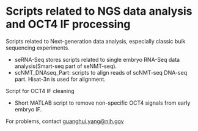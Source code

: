 # Scripts related to NGS data analysis and OCT4 IF processing
Scripts related to Next-generation data analysis, especially classic bulk sequencing experiments.

* seRNA-Seq stores scripts related to single embryo RNA-Seq data analysis(Smart-seq part of seNMT-seq).
* scNMT_DNAseq_Part: scripts to align reads of scNMT-seq DNA-seq part. Hisat-3n is used for alignment.

Script for OCT4 IF cleaning

* Short MATLAB script to remove non-specific OCT4 signals from early embryo IF.

For problems, contact guanghui.yang@nih.gov
